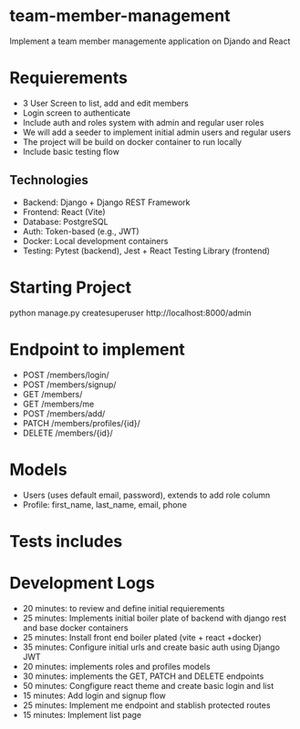 # team-member-management
Implement a team member managemente application on Djando and React


# Requierements
- 3 User Screen to list, add and edit members
- Login screen to authenticate
- Include auth and roles system with admin and regular user roles
- We will add a seeder to implement initial admin users and regular users
- The project will be build on docker container to run locally
- Include basic testing flow

## Technologies

- Backend: Django + Django REST Framework
- Frontend: React (Vite)
- Database: PostgreSQL
- Auth: Token-based (e.g., JWT)
- Docker: Local development containers
- Testing: Pytest (backend), Jest + React Testing Library (frontend)

# Starting Project
python manage.py createsuperuser
http://localhost:8000/admin

# Endpoint to implement
- POST /members/login/
- POST /members/signup/
- GET /members/
- GET /members/me
- POST /members/add/
- PATCH /members/profiles/{id}/
- DELETE /members/{id}/

# Models
- Users (uses default email, password), extends to add role column
- Profile: first_name, last_name, email, phone

# Tests includes


# Development Logs
- 20 minutes: to review and define initial requierements
- 25 minutes: Implements initial boiler plate of backend with django rest and base docker containers 
- 25 minutes: Install front end boiler plated (vite + react +docker)
- 35 minutes: Configure initial urls and create basic auth using Django JWT
- 20 minutes: implements roles and profiles models
- 30 minutes: implements the GET, PATCH and DELETE endpoints
- 50 minutes: Congfigure react theme and create basic login and list
- 15 minutes: Add login and signup flow
- 25 minutes: Implement me endpoint and stablish protected routes
- 15 minutes: Implement list page
